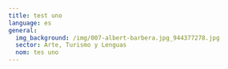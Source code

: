 ```yaml
---
title: test uno
language: es
general:
  img_background: /img/007-albert-barbera.jpg_944377278.jpg
  sector: Arte, Turismo y Lenguas
  nom: tes uno
---
```

